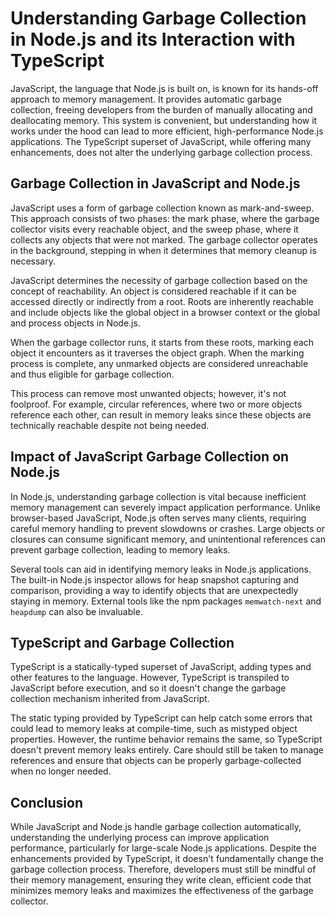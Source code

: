 # Understanding Garbage Collection in Node.js and its Interaction with TypeScript

JavaScript, the language that Node.js is built on, is known for its hands-off approach to memory management. It provides automatic garbage collection, freeing developers from the burden of manually allocating and deallocating memory. This system is convenient, but understanding how it works under the hood can lead to more efficient, high-performance Node.js applications. The TypeScript superset of JavaScript, while offering many enhancements, does not alter the underlying garbage collection process.

## Garbage Collection in JavaScript and Node.js

JavaScript uses a form of garbage collection known as mark-and-sweep. This approach consists of two phases: the mark phase, where the garbage collector visits every reachable object, and the sweep phase, where it collects any objects that were not marked. The garbage collector operates in the background, stepping in when it determines that memory cleanup is necessary.

JavaScript determines the necessity of garbage collection based on the concept of reachability. An object is considered reachable if it can be accessed directly or indirectly from a root. Roots are inherently reachable and include objects like the global object in a browser context or the global and process objects in Node.js.

When the garbage collector runs, it starts from these roots, marking each object it encounters as it traverses the object graph. When the marking process is complete, any unmarked objects are considered unreachable and thus eligible for garbage collection.

This process can remove most unwanted objects; however, it's not foolproof. For example, circular references, where two or more objects reference each other, can result in memory leaks since these objects are technically reachable despite not being needed.

## Impact of JavaScript Garbage Collection on Node.js

In Node.js, understanding garbage collection is vital because inefficient memory management can severely impact application performance. Unlike browser-based JavaScript, Node.js often serves many clients, requiring careful memory handling to prevent slowdowns or crashes. Large objects or closures can consume significant memory, and unintentional references can prevent garbage collection, leading to memory leaks.

Several tools can aid in identifying memory leaks in Node.js applications. The built-in Node.js inspector allows for heap snapshot capturing and comparison, providing a way to identify objects that are unexpectedly staying in memory. External tools like the npm packages `memwatch-next` and `heapdump` can also be invaluable.

## TypeScript and Garbage Collection

TypeScript is a statically-typed superset of JavaScript, adding types and other features to the language. However, TypeScript is transpiled to JavaScript before execution, and so it doesn't change the garbage collection mechanism inherited from JavaScript.

The static typing provided by TypeScript can help catch some errors that could lead to memory leaks at compile-time, such as mistyped object properties. However, the runtime behavior remains the same, so TypeScript doesn't prevent memory leaks entirely. Care should still be taken to manage references and ensure that objects can be properly garbage-collected when no longer needed.

## Conclusion

While JavaScript and Node.js handle garbage collection automatically, understanding the underlying process can improve application performance, particularly for large-scale Node.js applications. Despite the enhancements provided by TypeScript, it doesn't fundamentally change the garbage collection process. Therefore, developers must still be mindful of their memory management, ensuring they write clean, efficient code that minimizes memory leaks and maximizes the effectiveness of the garbage collector.
